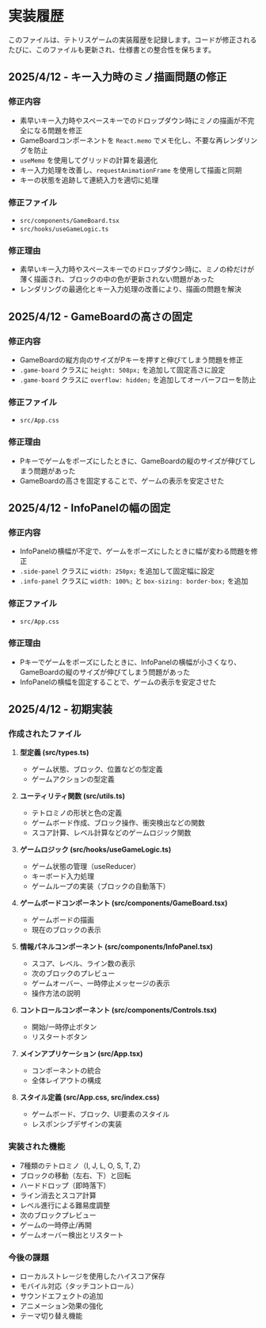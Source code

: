 # 実装履歴

このファイルは、テトリスゲームの実装履歴を記録します。コードが修正されるたびに、このファイルも更新され、仕様書との整合性を保ちます。

## 2025/4/12 - キー入力時のミノ描画問題の修正

### 修正内容
- 素早いキー入力時やスペースキーでのドロップダウン時にミノの描画が不完全になる問題を修正
- GameBoardコンポーネントを `React.memo` でメモ化し、不要な再レンダリングを防止
- `useMemo` を使用してグリッドの計算を最適化
- キー入力処理を改善し、`requestAnimationFrame` を使用して描画と同期
- キーの状態を追跡して連続入力を適切に処理

### 修正ファイル
- `src/components/GameBoard.tsx`
- `src/hooks/useGameLogic.ts`

### 修正理由
- 素早いキー入力時やスペースキーでのドロップダウン時に、ミノの枠だけが薄く描画され、ブロックの中の色が更新されない問題があった
- レンダリングの最適化とキー入力処理の改善により、描画の問題を解決

## 2025/4/12 - GameBoardの高さの固定

### 修正内容
- GameBoardの縦方向のサイズがPキーを押すと伸びてしまう問題を修正
- `.game-board` クラスに `height: 508px;` を追加して固定高さに設定
- `.game-board` クラスに `overflow: hidden;` を追加してオーバーフローを防止

### 修正ファイル
- `src/App.css`

### 修正理由
- Pキーでゲームをポーズにしたときに、GameBoardの縦のサイズが伸びてしまう問題があった
- GameBoardの高さを固定することで、ゲームの表示を安定させた

## 2025/4/12 - InfoPanelの幅の固定

### 修正内容
- InfoPanelの横幅が不定で、ゲームをポーズにしたときに幅が変わる問題を修正
- `.side-panel` クラスに `width: 250px;` を追加して固定幅に設定
- `.info-panel` クラスに `width: 100%;` と `box-sizing: border-box;` を追加

### 修正ファイル
- `src/App.css`

### 修正理由
- Pキーでゲームをポーズにしたときに、InfoPanelの横幅が小さくなり、GameBoardの縦のサイズが伸びてしまう問題があった
- InfoPanelの横幅を固定することで、ゲームの表示を安定させた

## 2025/4/12 - 初期実装

### 作成されたファイル

1. **型定義 (src/types.ts)**
   - ゲーム状態、ブロック、位置などの型定義
   - ゲームアクションの型定義

2. **ユーティリティ関数 (src/utils.ts)**
   - テトロミノの形状と色の定義
   - ゲームボード作成、ブロック操作、衝突検出などの関数
   - スコア計算、レベル計算などのゲームロジック関数

3. **ゲームロジック (src/hooks/useGameLogic.ts)**
   - ゲーム状態の管理（useReducer）
   - キーボード入力処理
   - ゲームループの実装（ブロックの自動落下）

4. **ゲームボードコンポーネント (src/components/GameBoard.tsx)**
   - ゲームボードの描画
   - 現在のブロックの表示

5. **情報パネルコンポーネント (src/components/InfoPanel.tsx)**
   - スコア、レベル、ライン数の表示
   - 次のブロックのプレビュー
   - ゲームオーバー、一時停止メッセージの表示
   - 操作方法の説明

6. **コントロールコンポーネント (src/components/Controls.tsx)**
   - 開始/一時停止ボタン
   - リスタートボタン

7. **メインアプリケーション (src/App.tsx)**
   - コンポーネントの統合
   - 全体レイアウトの構成

8. **スタイル定義 (src/App.css, src/index.css)**
   - ゲームボード、ブロック、UI要素のスタイル
   - レスポンシブデザインの実装

### 実装された機能

- 7種類のテトロミノ（I, J, L, O, S, T, Z）
- ブロックの移動（左右、下）と回転
- ハードドロップ（即時落下）
- ライン消去とスコア計算
- レベル進行による難易度調整
- 次のブロックプレビュー
- ゲームの一時停止/再開
- ゲームオーバー検出とリスタート

### 今後の課題

- ローカルストレージを使用したハイスコア保存
- モバイル対応（タッチコントロール）
- サウンドエフェクトの追加
- アニメーション効果の強化
- テーマ切り替え機能
